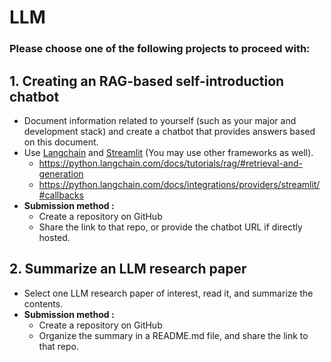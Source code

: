 # LLM

### Please choose one of the following projects to proceed with:

## 1. Creating an RAG-based self-introduction chatbot

- Document information related to yourself (such as your major and development stack) and create a chatbot that provides answers based on this document.
- Use [Langchain](https://python.langchain.com/docs/introduction/) and [Streamlit](https://streamlit.io/) (You may use other frameworks as well).
  - https://python.langchain.com/docs/tutorials/rag/#retrieval-and-generation
  - https://python.langchain.com/docs/integrations/providers/streamlit/#callbacks
- **Submission method :**
  - Create a repository on GitHub
  - Share the link to that repo, or provide the chatbot URL if directly hosted.

## 2. Summarize an LLM research paper

- Select one LLM research paper of interest, read it, and summarize the contents.
- **Submission method :**
  - Create a repository on GitHub
  - Organize the summary in a README.md file, and share the link to that repo.
